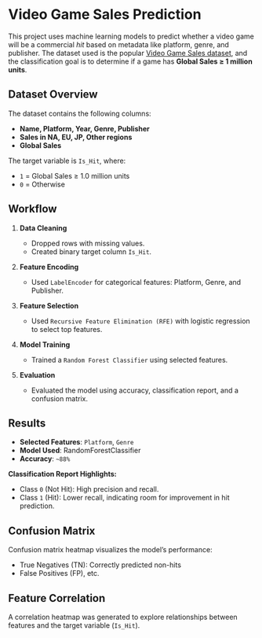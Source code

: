 # Video Game Sales Prediction

This project uses machine learning models to predict whether a video game will be a commercial *hit* based on metadata like platform, genre, and publisher. The dataset used is the popular [Video Game Sales dataset](https://www.kaggle.com/datasets/gregorut/videogamesales), and the classification goal is to determine if a game has **Global Sales ≥ 1 million units**.

## Dataset Overview

The dataset contains the following columns:
- **Name, Platform, Year, Genre, Publisher**
- **Sales in NA, EU, JP, Other regions**
- **Global Sales**

The target variable is `Is_Hit`, where:
- `1` = Global Sales ≥ 1.0 million units
- `0` = Otherwise

## Workflow

1. **Data Cleaning**  
   - Dropped rows with missing values.
   - Created binary target column `Is_Hit`.

2. **Feature Encoding**  
   - Used `LabelEncoder` for categorical features: Platform, Genre, and Publisher.

3. **Feature Selection**  
   - Used `Recursive Feature Elimination (RFE)` with logistic regression to select top features.

4. **Model Training**  
   - Trained a `Random Forest Classifier` using selected features.

5. **Evaluation**  
   - Evaluated the model using accuracy, classification report, and a confusion matrix.

## Results

- **Selected Features**: `Platform`, `Genre`
- **Model Used**: RandomForestClassifier
- **Accuracy**: `~88%`

**Classification Report Highlights:**
- Class `0` (Not Hit): High precision and recall.
- Class `1` (Hit): Lower recall, indicating room for improvement in hit prediction.

## Confusion Matrix

Confusion matrix heatmap visualizes the model’s performance:
- True Negatives (TN): Correctly predicted non-hits
- False Positives (FP), etc.

## Feature Correlation

A correlation heatmap was generated to explore relationships between features and the target variable (`Is_Hit`).

